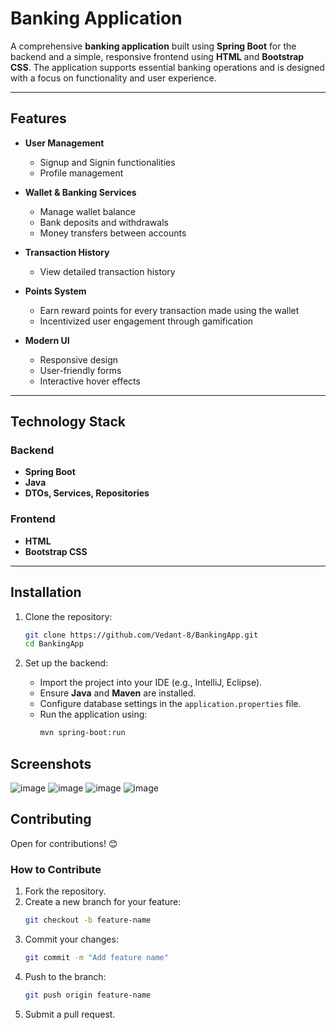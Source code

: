 # Banking Application 

A comprehensive **banking application** built using **Spring Boot** for the backend and a simple, responsive frontend using **HTML** and **Bootstrap CSS**. The application supports essential banking operations and is designed with a focus on functionality and user experience.

---

## Features

- **User Management**
  - Signup and Signin functionalities
  - Profile management
  
- **Wallet & Banking Services**
  - Manage wallet balance
  - Bank deposits and withdrawals
  - Money transfers between accounts
  
- **Transaction History**
  - View detailed transaction history

- **Points System**
  - Earn reward points for every transaction made using the wallet
  - Incentivized user engagement through gamification
  
- **Modern UI**
  - Responsive design
  - User-friendly forms
  - Interactive hover effects

---

## Technology Stack

### Backend
- **Spring Boot**
- **Java**
- **DTOs, Services, Repositories**

### Frontend
- **HTML**
- **Bootstrap CSS**

---

## Installation

1. Clone the repository:
   ```bash
   git clone https://github.com/Vedant-8/BankingApp.git
   cd BankingApp
   ```

2. Set up the backend:
   - Import the project into your IDE (e.g., IntelliJ, Eclipse).
   - Ensure **Java** and **Maven** are installed.
   - Configure database settings in the `application.properties` file.
   - Run the application using:
     ```bash
     mvn spring-boot:run
     ```

## Screenshots

![image](https://github.com/user-attachments/assets/0f45ce17-e436-4c40-8917-45b8e90c17a9)
![image](https://github.com/user-attachments/assets/bc3ea7a8-0bab-4ce1-ad91-d484dbcb8c4e)
![image](https://github.com/user-attachments/assets/2b3000dd-20d9-4418-be23-35398f0f8709)
![image](https://github.com/user-attachments/assets/999e6861-5388-418e-8ff7-56d755eec38f)

## Contributing

Open for contributions! 😊

### How to Contribute
1. Fork the repository.
2. Create a new branch for your feature:
   ```bash
   git checkout -b feature-name
   ```
3. Commit your changes:
   ```bash
   git commit -m "Add feature name"
   ```
4. Push to the branch:
   ```bash
   git push origin feature-name
   ```
5. Submit a pull request.
